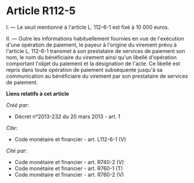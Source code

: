 # Article R112-5

I. ― Le seuil mentionné à l'article L. 112-6-1 est fixé à 10 000 euros. 

II. ― Outre les informations habituellement fournies en vue de l'exécution d'une opération de paiement, le payeur à l'origine
du virement prévu à l'article L. 112-6-1 transmet à son prestataire de services de paiement son nom, le nom du bénéficiaire
du virement ainsi qu'un libellé d'opération comportant l'objet du paiement et la désignation de l'acte. Ce libellé est repris
dans toute opération de paiement subséquente jusqu'à sa communication au bénéficiaire du virement par son prestataire de
services de paiement.

**Liens relatifs à cet article**

_Créé par_:

  - Décret n°2013-232 du 20 mars 2013 - art. 1

_Cite_:

  - Code monétaire et financier - art. L112-6-1 (V)

_Cité par_:

  - Code monétaire et financier - art. R740-2 (V)
  - Code monétaire et financier - art. R760-1 (T)
  - Code monétaire et financier - art. R760-2 (V)
